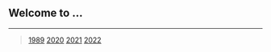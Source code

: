 ## Welcome to ...

<link rel="shortcut icon" type="image/x-icon" href="_includes/favicon.ico">

---
>[1989](pages/page1989.md)
>[2020](pages/page2020.md)
>[2021](pages/page2021.md)
>[2022](pages/page2022.md)
